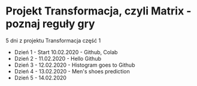 # Projekt Transformacja, czyli Matrix - poznaj reguły gry

5 dni z projektu Transformacja część 1
- Dzień 1 - Start 10.02.2020 - Github, Colab
- Dzień 2 - 11.02.2020 - Hello Github
- Dzień 3 - 12.02.2020 - Histogram goes to Github
- Dzień 4 - 13.02.2020 - Men's shoes prediction
- Dzień 5 - 14.02.2020

